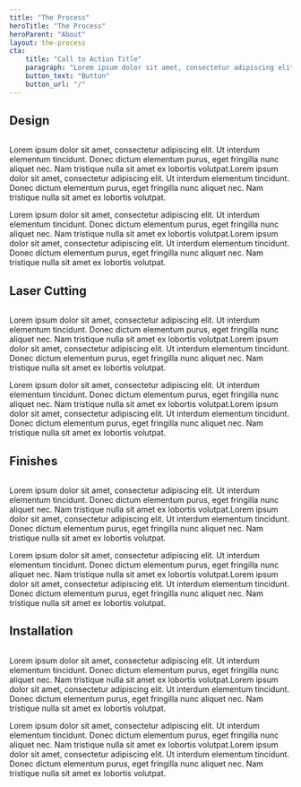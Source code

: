 ```yaml
---
title: "The Process"
heroTitle: "The Process"
heroParent: "About"
layout: the-process
cta:
    title: "Call to Action Title"
    paragraph: "Lorem ipsum dolor sit amet, consectetur adipiscing elit. Ut interdum elementum tincidunt. Donec dictum elementum purus, eget fringilla nunc aliquet nec. Nam tristique nulla sit amet ex lobortis volutpat.Lorem ipsum dolor sit amet, consectetur adipiscing elit."
    button_text: "Button"
    button_url: "/"
---
```


## Design

![]()

Lorem ipsum dolor sit amet, consectetur adipiscing elit. Ut interdum elementum tincidunt. Donec dictum elementum purus, eget fringilla nunc aliquet nec. Nam tristique nulla sit amet ex lobortis volutpat.Lorem ipsum dolor sit amet, consectetur adipiscing elit. Ut interdum elementum tincidunt. Donec dictum elementum purus, eget fringilla nunc aliquet nec. Nam tristique nulla sit amet ex lobortis volutpat.


Lorem ipsum dolor sit amet, consectetur adipiscing elit. Ut interdum elementum tincidunt. Donec dictum elementum purus, eget fringilla nunc aliquet nec. Nam tristique nulla sit amet ex lobortis volutpat.Lorem ipsum dolor sit amet, consectetur adipiscing elit. Ut interdum elementum tincidunt. Donec dictum elementum purus, eget fringilla nunc aliquet nec. Nam tristique nulla sit amet ex lobortis volutpat.

## Laser Cutting

![]()

Lorem ipsum dolor sit amet, consectetur adipiscing elit. Ut interdum elementum tincidunt. Donec dictum elementum purus, eget fringilla nunc aliquet nec. Nam tristique nulla sit amet ex lobortis volutpat.Lorem ipsum dolor sit amet, consectetur adipiscing elit. Ut interdum elementum tincidunt. Donec dictum elementum purus, eget fringilla nunc aliquet nec. Nam tristique nulla sit amet ex lobortis volutpat.


Lorem ipsum dolor sit amet, consectetur adipiscing elit. Ut interdum elementum tincidunt. Donec dictum elementum purus, eget fringilla nunc aliquet nec. Nam tristique nulla sit amet ex lobortis volutpat.Lorem ipsum dolor sit amet, consectetur adipiscing elit. Ut interdum elementum tincidunt. Donec dictum elementum purus, eget fringilla nunc aliquet nec. Nam tristique nulla sit amet ex lobortis volutpat.

## Finishes

![]()

Lorem ipsum dolor sit amet, consectetur adipiscing elit. Ut interdum elementum tincidunt. Donec dictum elementum purus, eget fringilla nunc aliquet nec. Nam tristique nulla sit amet ex lobortis volutpat.Lorem ipsum dolor sit amet, consectetur adipiscing elit. Ut interdum elementum tincidunt. Donec dictum elementum purus, eget fringilla nunc aliquet nec. Nam tristique nulla sit amet ex lobortis volutpat.


Lorem ipsum dolor sit amet, consectetur adipiscing elit. Ut interdum elementum tincidunt. Donec dictum elementum purus, eget fringilla nunc aliquet nec. Nam tristique nulla sit amet ex lobortis volutpat.Lorem ipsum dolor sit amet, consectetur adipiscing elit. Ut interdum elementum tincidunt. Donec dictum elementum purus, eget fringilla nunc aliquet nec. Nam tristique nulla sit amet ex lobortis volutpat.

## Installation

![]()

Lorem ipsum dolor sit amet, consectetur adipiscing elit. Ut interdum elementum tincidunt. Donec dictum elementum purus, eget fringilla nunc aliquet nec. Nam tristique nulla sit amet ex lobortis volutpat.Lorem ipsum dolor sit amet, consectetur adipiscing elit. Ut interdum elementum tincidunt. Donec dictum elementum purus, eget fringilla nunc aliquet nec. Nam tristique nulla sit amet ex lobortis volutpat.


Lorem ipsum dolor sit amet, consectetur adipiscing elit. Ut interdum elementum tincidunt. Donec dictum elementum purus, eget fringilla nunc aliquet nec. Nam tristique nulla sit amet ex lobortis volutpat.Lorem ipsum dolor sit amet, consectetur adipiscing elit. Ut interdum elementum tincidunt. Donec dictum elementum purus, eget fringilla nunc aliquet nec. Nam tristique nulla sit amet ex lobortis volutpat.
